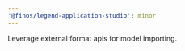 ```yaml
---
'@finos/legend-application-studio': minor
---
```


Leverage external format apis for model importing.
